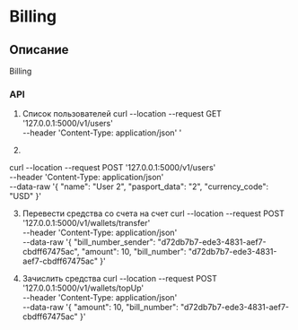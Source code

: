 # Billing

## Описание
Billing


### API
1. Список пользователей
curl --location --request GET '127.0.0.1:5000/v1/users' \
--header 'Content-Type: application/json' '

2.
curl --location --request POST '127.0.0.1:5000/v1/users' \
--header 'Content-Type: application/json' \
--data-raw '{
    "name": "User 2",
    "pasport_data": "2",
    "currency_code": "USD"
}'

3. Перевести средства со счета на счет
curl --location --request POST '127.0.0.1:5000/v1/wallets/transfer' \
--header 'Content-Type: application/json' \
--data-raw '{
    "bill_number_sender": "d72db7b7-ede3-4831-aef7-cbdff67475ac",
    "amount": 10,
    "bill_number": "d72db7b7-ede3-4831-aef7-cbdff67475ac"
}'

4. Зачислить средства
curl --location --request POST '127.0.0.1:5000/v1/wallets/topUp' \
--header 'Content-Type: application/json' \
--data-raw '{
    "amount": 10,
    "bill_number": "d72db7b7-ede3-4831-aef7-cbdff67475ac"
}'
